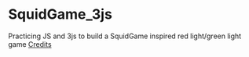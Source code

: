 # SquidGame_3js
Practicing JS and 3js to build a SquidGame inspired red light/green light game
[Credits](https://dev.to/0shuvo0/i-made-squid-game-with-javascript-10j9)

